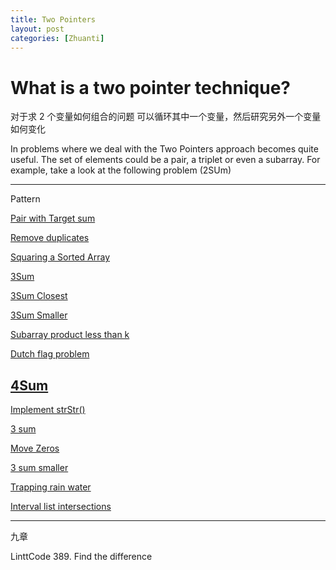 ```yaml
---
title: Two Pointers
layout: post
categories: [Zhuanti]
---
```



# What is a two pointer technique?

对于求 2 个变量如何组合的问题
可以循环其中一个变量，然后研究另外一个变量如何变化

In problems where we deal with the Two Pointers approach becomes quite useful. The set of elements could be a pair, a triplet or even a subarray. For example, take a look at the following problem (2SUm)

--- 
Pattern 

[Pair with Target sum](https://www.educative.io/courses/grokking-the-coding-interview/xog6q15W9GP)

[Remove duplicates](https://www.educative.io/courses/grokking-the-coding-interview/mEEA22L5mNA)

[Squaring a Sorted Array](https://www.educative.io/courses/grokking-the-coding-interview/R1ppNG3nV9R)

[3Sum](https://leetcode.com/problems/3sum/submissions/)

[3Sum Closest](https://leetcode.com/problems/3sum-closest/submissions/)

[3Sum Smaller](https://leetcode.com/problems/3sum-smaller/submissions/)

[Subarray product less than k](https://leetcode.com/problems/subarray-product-less-than-k/submissions/)

[Dutch flag problem](https://www.educative.io/courses/grokking-the-coding-interview/RMBxV6jz6Q0)

[4Sum](https://leetcode.com/problems/4sum/submissions/)
---

[Implement strStr()](https://leetcode.com/problems/implement-strstr/)

[3 sum](https://leetcode.com/problems/3sum/)

[Move Zeros](https://leetcode.com/problems/move-zeroes/)

[3 sum smaller](https://leetcode.com/problems/3sum-smaller/)

[Trapping rain water](https://leetcode.com/problems/trapping-rain-water/)

[Interval list intersections](https://leetcode.com/problems/interval-list-intersections/)


--- 
九章

LinttCode 389. Find the difference